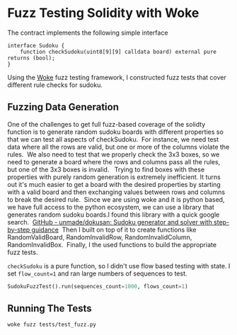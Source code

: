 

# Fuzz Testing Solidity with Woke



The contract implements the following simple interface 

```solidity
interface Sudoku {
    function checkSudoku(uint8[9][9] calldata board) external pure returns (bool);
}
```



Using the [Woke](https://ackeeblockchain.com/woke/docs/latest/) fuzz testing framework, I constructed fuzz tests that cover different rule checks for sudoku.  




## Fuzzing Data Generation

One of the challenges to get full fuzz-based coverage of the solidty function is to generate random sudoku boards with different properties so that we can test all aspects of checkSudoku.  For instance, we need test data where all the rows are valid, but one or more of the columns violate the rules.  We also need to test that we properly check the 3x3 boxes, so we need to generate a board where the rows and columns pass all the rules, but one of the 3x3 boxes is invalid.   Trying to find boxes with these properties with purely random generation is extremely inefficient. It turns out it's much easier to get a board with the desired properties by starting with a valid board and then exchanging values between rows and columns to break the desired rule.  Since we are using woke and it is python based, we have full access to the python ecosystem, we can use a library that generates random sudoku boards.I found this library with a quick google search.  [GitHub - unmade/dokusan: Sudoku generator and solver with step-by-step guidance](https://github.com/unmade/dokusan)  Then I built on top of it to create functions like RandomValidBoard, RandomInvalidRow, RandomInvalidColumn, RandomInvalidBox.  Finally, I the used functions to build the appropriate fuzz tests.



`checkSudoku` is a pure function, so I didn't use flow based testing with state.  I set `flow_count=1` and ran large numbers of sequences to test.

```python
SudokuFuzzTest().run(sequences_count=1000, flows_count=1)  
```



## Running The Tests

```
woke fuzz tests/test_fuzz.py
```



  




